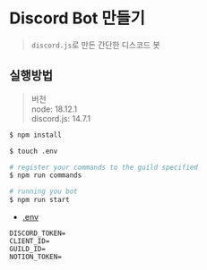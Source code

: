 # Discord Bot 만들기

> `discord.js`로 만든 간단한 디스코드 봇

## 실행방법

> 버전  
> node: 18.12.1  
> discord.js: 14.7.1

```bash
$ npm install

$ touch .env

# register your commands to the guild specified
$ npm run commands

# running you bot
$ npm run start
```
- [.env](https://discord.com/developers/applications/)
```
DISCORD_TOKEN=
CLIENT_ID=
GUILD_ID=
NOTION_TOKEN=
```
